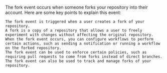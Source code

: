 The fork event occurs when someone forks your repository into their account. Here are some key points to explain this event:

    The fork event is triggered when a user creates a fork of your repository.
    A fork is a copy of a repository that allows a user to freely experiment with changes without affecting the original repository.
    When the fork event occurs, you can configure workflows to perform certain actions, such as sending a notification or running a workflow on the forked repository.
    The fork event can be used to enforce certain policies, such as requiring pull requests to come from forks instead of direct branches.
    The fork event can also be used to track and manage forks of your repository.